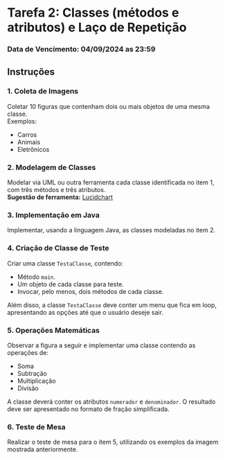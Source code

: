 # Tarefa 2: Classes (métodos e atributos) e Laço de Repetição

### Data de Vencimento: 04/09/2024 as 23:59

## Instruções

### 1. Coleta de Imagens
Coletar 10 figuras que contenham dois ou mais objetos de uma mesma classe.  
Exemplos:

- Carros
- Animais
- Eletrônicos

### 2. Modelagem de Classes
Modelar via UML ou outra ferramenta cada classe identificada no item 1, com três métodos e três atributos.  
**Sugestão de ferramenta:** [Lucidchart](https://www.lucidchart.com/)

### 3. Implementação em Java
Implementar, usando a linguagem Java, as classes modeladas no item 2.

### 4. Criação de Classe de Teste
Criar uma classe `TestaClasse`, contendo:
- Método `main`.
- Um objeto de cada classe para teste.
- Invocar, pelo menos, dois métodos de cada classe.

Além disso, a classe `TestaClasse` deve conter um menu que fica em loop, apresentando as opções até que o usuário deseje sair.

### 5. Operações Matemáticas
Observar a figura a seguir e implementar uma classe contendo as operações de:
- Soma
- Subtração
- Multiplicação
- Divisão

A classe deverá conter os atributos `numerador` e `denominador`. O resultado deve ser apresentado no formato de fração simplificada.

### 6. Teste de Mesa
Realizar o teste de mesa para o item 5, utilizando os exemplos da imagem mostrada anteriormente.
